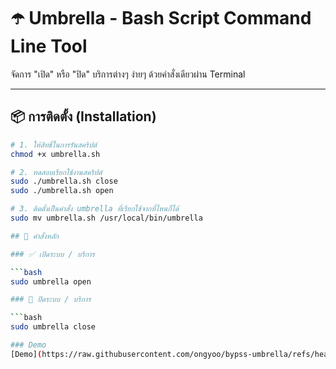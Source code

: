 # ☂️ Umbrella - Bash Script Command Line Tool

จัดการ "เปิด" หรือ "ปิด" บริการต่างๆ ง่ายๆ ด้วยคำสั่งเดียวผ่าน Terminal

---

## 📦 การติดตั้ง (Installation)

```bash
# 1. ให้สิทธิ์ในการรันสคริปต์
chmod +x umbrella.sh

# 2. ทดสอบเรียกใช้งานสคริปต์
sudo ./umbrella.sh close
sudo ./umbrella.sh open

# 3. ติดตั้งเป็นคำสั่ง umbrella ที่เรียกใช้จากที่ไหนก็ได้
sudo mv umbrella.sh /usr/local/bin/umbrella

## 🧭 คำสั่งหลัก

### ✅ เปิดระบบ / บริการ

```bash
sudo umbrella open

### 🚀 ปิดระบบ / บริการ

```bash
sudo umbrella close

### Demo
[Demo](https://raw.githubusercontent.com/ongyoo/bypss-umbrella/refs/heads/main/Screenshot%202568-04-22%20at%2012.01.14.png)
